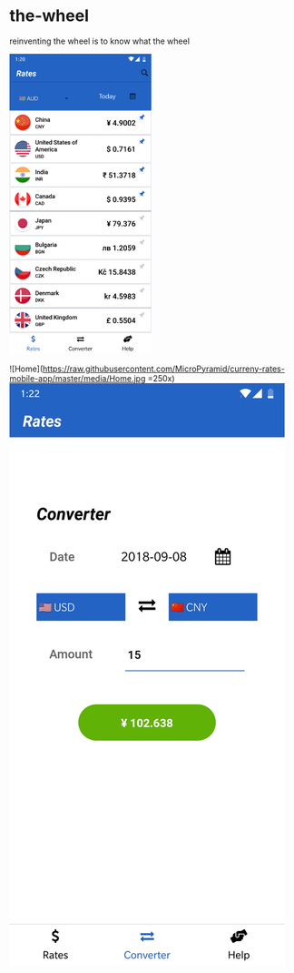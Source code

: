 # the-wheel
reinventing the wheel is to know what the wheel 


<img src="https://raw.githubusercontent.com/MicroPyramid/curreny-rates-mobile-app/master/media/Home.jpg" alt="Home" width="250"/>

![Home](https://raw.githubusercontent.com/MicroPyramid/curreny-rates-mobile-app/master/media/Home.jpg =250x) ![Converter](https://raw.githubusercontent.com/MicroPyramid/curreny-rates-mobile-app/master/media/converter.jpg)
